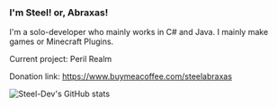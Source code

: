 ### I'm Steel! or, Abraxas!

I'm a solo-developer who mainly works in C# and Java. I mainly make games or Minecraft Plugins.

Current project: Peril Realm

Donation link: https://www.buymeacoffee.com/steelabraxas

![Steel-Dev's GitHub stats](https://github-readme-stats.vercel.app/api?username=Steel-Dev&show_icons=true&theme=dracula)
